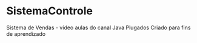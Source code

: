 # SistemaControle
Sistema de Vendas - vídeo aulas do canal Java Plugados
Criado para fins de aprendizado
